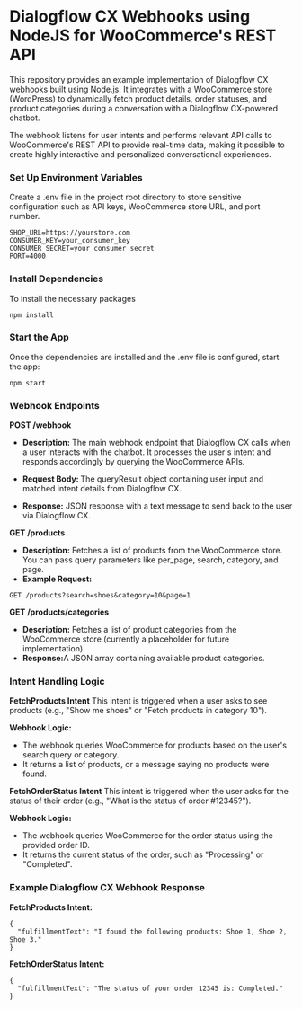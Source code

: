 # Dialogflow CX Webhooks using NodeJS for WooCommerce's REST API
This repository provides an example implementation of Dialogflow CX webhooks built using Node.js. It integrates with a WooCommerce store (WordPress) to dynamically fetch product details, order statuses, and product categories during a conversation with a Dialogflow CX-powered chatbot.

The webhook listens for user intents and performs relevant API calls to WooCommerce's REST API to provide real-time data, making it possible to create highly interactive and personalized conversational experiences.

### Set Up Environment Variables
Create a .env file in the project root directory to store sensitive configuration such as API keys, WooCommerce store URL, and port number.

```
SHOP_URL=https://yourstore.com
CONSUMER_KEY=your_consumer_key
CONSUMER_SECRET=your_consumer_secret
PORT=4000
```

### Install Dependencies
To install the necessary packages

```
npm install
```

### Start the App
Once the dependencies are installed and the .env file is configured, start the app:

```
npm start
```

### Webhook Endpoints
<b>POST /webhook</b>

- <b>Description:</b> The main webhook endpoint that Dialogflow CX calls when a user interacts with the chatbot. It processes the user's intent and responds accordingly by querying the WooCommerce APIs.
  
- <b>Request Body: </b>The queryResult object containing user input and matched intent details from Dialogflow CX.

- <b>Response:</b> JSON response with a text message to send back to the user via Dialogflow CX.

<b>GET /products</b>

- <b>Description:</b> Fetches a list of products from the WooCommerce store. You can pass query parameters like per_page, search, category, and page.
- <b>Example Request:</b>
```
GET /products?search=shoes&category=10&page=1
```

<b>GET /products/categories</b>

- <b>Description:</b> Fetches a list of product categories from the WooCommerce store (currently a placeholder for future implementation).
- <b>Response:</b>A JSON array containing available product categories.

### Intent Handling Logic
<b>FetchProducts Intent</b>
This intent is triggered when a user asks to see products (e.g., "Show me shoes" or "Fetch products in category 10").

<b>Webhook Logic:</b>
- The webhook queries WooCommerce for products based on the user's search query or category.
- It returns a list of products, or a message saying no products were found.

<b>FetchOrderStatus Intent</b>
This intent is triggered when the user asks for the status of their order (e.g., "What is the status of order #12345?").

<b>Webhook Logic:</b>
- The webhook queries WooCommerce for the order status using the provided order ID.
- It returns the current status of the order, such as "Processing" or "Completed".

### Example Dialogflow CX Webhook Response
<b>FetchProducts Intent:</b>
```
{
  "fulfillmentText": "I found the following products: Shoe 1, Shoe 2, Shoe 3."
}
```

<b>FetchOrderStatus Intent:</b>
```
{
  "fulfillmentText": "The status of your order 12345 is: Completed."
}
```
